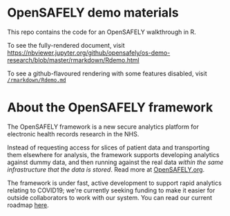 # OpenSAFELY demo materials

This repo contains the code for an OpenSAFELY walkthrough in R.

To see the fully-rendered document, visit https://nbviewer.jupyter.org/github/opensafely/os-demo-research/blob/master/rmarkdown/Rdemo.html

To see a github-flavoured rendering with some features disabled, visit [`/rmarkdown/Rdemo.md`]("/rmarkdown/Rdemo.md")

# About the OpenSAFELY framework

The OpenSAFELY framework is a new secure analytics platform for
electronic health records research in the NHS.

Instead of requesting access for slices of patient data and
transporting them elsewhere for analysis, the framework supports
developing analytics against dummy data, and then running against the
real data *within the same infrastructure that the data is stored*.
Read more at [OpenSAFELY.org](https://opensafely.org).

The framework is under fast, active development to support rapid
analytics relating to COVID19; we're currently seeking funding to make
it easier for outside collaborators to work with our system.  You can
read our current roadmap [here](ROADMAP.md).
